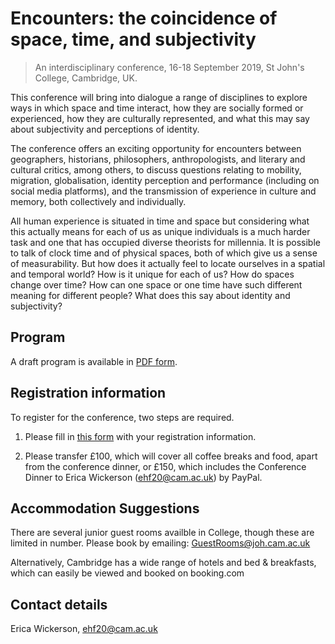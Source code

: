 # Encounters: the coincidence of space, time, and subjectivity

> An interdisciplinary conference, 16-18 September 2019, St John's College, Cambridge, UK.

This conference will bring into dialogue a range of disciplines to explore ways in which space and time interact, how they are socially formed or experienced, how they are culturally represented, and what this may say about subjectivity and perceptions of identity.

The conference offers an exciting opportunity for encounters between geographers, historians, philosophers, anthropologists, and literary and cultural critics, among others, to discuss questions relating to mobility, migration, globalisation, identity perception and performance (including on social media platforms), and the transmission of experience in culture and memory, both collectively and individually.

All human experience is situated in time and space but considering what this actually means for each of us as unique individuals is a much harder task and one that has occupied diverse theorists for millennia. It is possible to talk of clock time and of physical spaces, both of which give us a sense of measurability. But how does it actually feel to locate ourselves in a spatial and temporal world? How is it unique for each of us? How do spaces change over time? How can one space or one time have such different meaning for different people? What does this say about identity and subjectivity?

## Program

A draft program is available in [PDF form](program.pdf).

## Registration information

To register for the conference, two steps are required.

1. Please fill in [this form](https://forms.gle/7VrjXY5EfuvzbHsQ7) with your registration information.

2. Please transfer £100, which will cover all coffee breaks and food, apart from the conference dinner, or £150, which includes the Conference Dinner to Erica Wickerson (ehf20@cam.ac.uk) by PayPal.

## Accommodation Suggestions

There are several junior guest rooms availble in College, though these are limited in number. Please book by emailing: GuestRooms@joh.cam.ac.uk

Alternatively, Cambridge has a wide range of hotels and bed & breakfasts, which can easily be viewed and booked on booking.com

## Contact details

Erica Wickerson, ehf20@cam.ac.uk

